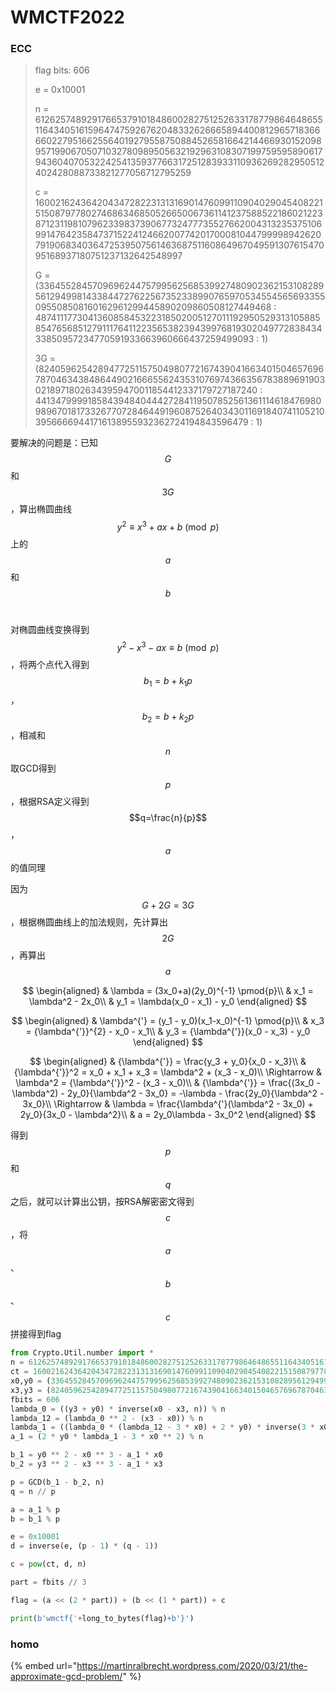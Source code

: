 # WMCTF2022

### ECC

> flag bits: 606
>
> e = 0x10001
>
> n = 61262574892917665379101848600282751252633178779864648655116434051615964747592676204833262666589440081296571836666022795166255640192795587508845265816642144669301520989571990670507103278098950563219296310830719975959589061794360407053224254135937766317251283933110936269282950512402428088733821277056712795259
>
> c = 16002162436420434728223131316901476099110904029045408221515087977802746863468505266500673611412375885221860212238712311981079623398373906773247773552766200431323537510699147642358473715224124662007742017000810447999989426207919068340364725395075614636875116086496704959130761547095168937180751237132642548997
>
> G = (3364552845709696244757995625685399274809023621531082895612949981433844727622567352338990765970534554565693355095508508160162961299445890209860508127449468 : 4874111773041360858453223185020051270111929505293131058858547656851279111764112235653823943997681930204977283843433850957234770591933663960666437259499093 : 1)
>
> 3G = (8240596254289477251157504980772167439041663401504657696787046343848644902166655624353107697436635678388969190302189718026343959470011854412337179727187240 : 4413479999185843948404442728411950785256136111461847698098967018173326770728464491960875264034301169184074110521039566669441716138955932362724194843596479 : 1)

要解决的问题是：已知$$G$$​和$$3G$$​，算出椭圆曲线$$y^2 \equiv x^3 + ax + b \pmod{p}$$​上的$$a$$​和$$b$$​

对椭圆曲线变换得到$$y^2 - x^3 - ax \equiv b \pmod{p}$$，将两个点代入得到$$b_1=b+k_1p$$，$$b_2 = b + k_2p$$，相减和$$n$$​取GCD得到$$p$$​，根据RSA定义得到$$q=\frac{n}{p}$$，$$a$$的值同理

因为$$G+2G=3G$$​，根据椭圆曲线上的加法规则，先计算出$$2G$$​，再算出$$a$$

$$
\begin{aligned}
	& \lambda = (3x_0+a)(2y_0)^{-1} \pmod{p}\\
	& x_1 = \lambda^2 - 2x_0\\
	& y_1 = \lambda(x_0 - x_1) - y_0
\end{aligned}
$$

$$
\begin{aligned}
	& \lambda^{'} = (y_1 - y_0)(x_1-x_0)^{-1} \pmod{p}\\
	& x_3 = {\lambda^{'}}^{2} - x_0 - x_1\\
	& y_3 = {\lambda^{'}}(x_0 - x_3) - y_0
\end{aligned}
$$

$$
\begin{aligned}
	& {\lambda^{'}} = \frac{y_3 + y_0}{x_0 - x_3}\\
	& {\lambda^{'}}^2 = x_0 + x_1 + x_3 = \lambda^2 + (x_3 - x_0)\\
\Rightarrow & \lambda^2 = {\lambda^{'}}^2 - (x_3 - x_0)\\
	& {\lambda^{'}} = \frac{(3x_0 - \lambda^2) - 2y_0}{\lambda^2 - 3x_0} = -\lambda - \frac{2y_0}{\lambda^2 - 3x_0}\\
\Rightarrow & \lambda = \frac{\lambda^{'}(\lambda^2 - 3x_0) + 2y_0}{3x_0 - \lambda^2}\\
	& a = 2y_0\lambda - 3x_0^2
\end{aligned}
$$

得到$$p$$​和$$q$$​之后，就可以计算出公钥，按RSA解密密文得到$$c$$​，将$$a$$​、$$b$$​、$$c$$​拼接得到flag

```python
from Crypto.Util.number import *
n = 61262574892917665379101848600282751252633178779864648655116434051615964747592676204833262666589440081296571836666022795166255640192795587508845265816642144669301520989571990670507103278098950563219296310830719975959589061794360407053224254135937766317251283933110936269282950512402428088733821277056712795259
ct = 16002162436420434728223131316901476099110904029045408221515087977802746863468505266500673611412375885221860212238712311981079623398373906773247773552766200431323537510699147642358473715224124662007742017000810447999989426207919068340364725395075614636875116086496704959130761547095168937180751237132642548997
x0,y0 = (3364552845709696244757995625685399274809023621531082895612949981433844727622567352338990765970534554565693355095508508160162961299445890209860508127449468 , 4874111773041360858453223185020051270111929505293131058858547656851279111764112235653823943997681930204977283843433850957234770591933663960666437259499093 )
x3,y3 = (8240596254289477251157504980772167439041663401504657696787046343848644902166655624353107697436635678388969190302189718026343959470011854412337179727187240 , 4413479999185843948404442728411950785256136111461847698098967018173326770728464491960875264034301169184074110521039566669441716138955932362724194843596479 )
fbits = 606
lambda_0 = ((y3 + y0) * inverse(x0 - x3, n)) % n
lambda_12 = (lambda_0 ** 2 - (x3 - x0)) % n
lambda_1 = ((lambda_0 * (lambda_12 - 3 * x0) + 2 * y0) * inverse(3 * x0 - lambda_12, n)) % n
a_1 = (2 * y0 * lambda_1 - 3 * x0 ** 2) % n

b_1 = y0 ** 2 - x0 ** 3 - a_1 * x0
b_2 = y3 ** 2 - x3 ** 3 - a_1 * x3

p = GCD(b_1 - b_2, n)
q = n // p

a = a_1 % p
b = b_1 % p

e = 0x10001
d = inverse(e, (p - 1) * (q - 1))

c = pow(ct, d, n)

part = fbits // 3

flag = (a << (2 * part)) + (b << (1 * part)) + c

print(b'wmctf{'+long_to_bytes(flag)+b'}')
```

### homo

{% embed url="https://martinralbrecht.wordpress.com/2020/03/21/the-approximate-gcd-problem/" %}
